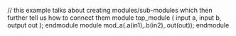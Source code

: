 // this example talks about creating modules/sub-modules which then further tell us how to connect them
module top_module ( input a, input b, output out );
endmodule
module 
mod_a(.a(in1),.b(in2),.out(out));
endmodule